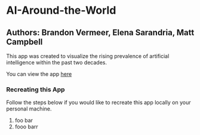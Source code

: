 # AI-Around-the-World
## Authors: Brandon Vermeer, Elena Sarandria, Matt Campbell
This app was created to visualize the rising prevalence of artificial intelligence within the past two decades.

You can view the app [here](www.google.com) 
### Recreating this App
Follow the steps below if you would like to recreate this app locally on your personal machine. 
1. foo bar
2. fooo barr
